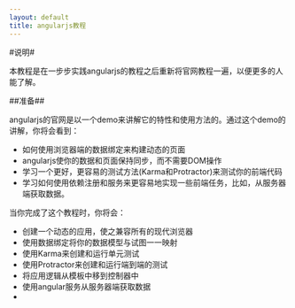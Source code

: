 ```yaml
---
layout: default
title: angularjs教程
---
```



#说明#

本教程是在一步步实践angularjs的教程之后重新将官网教程一遍，以便更多的人能了解。

##准备##

angularjs的官网是以一个demo来讲解它的特性和使用方法的。通过这个demo的讲解，你将会看到：

* 如何使用浏览器端的数据绑定来构建动态的页面
* angularjs使你的数据和页面保持同步，而不需要DOM操作
* 学习一个更好，更容易的测试方法(Karma和Protractor)来测试你的前端代码
* 学习如何使用依赖注册和服务来更容易地实现一些前端任务，比如，从服务器端获取数据。

当你完成了这个教程时，你将会：

* 创建一个动态的应用，使之兼容所有的现代浏览器
* 使用数据绑定将你的数据模型与试图一一映射
* 使用Karma来创建和运行单元测试
* 使用Protractor来创建和运行端到端的测试
* 将应用逻辑从模板中移到控制器中
* 使用angular服务从服务器端获取数据
* 



